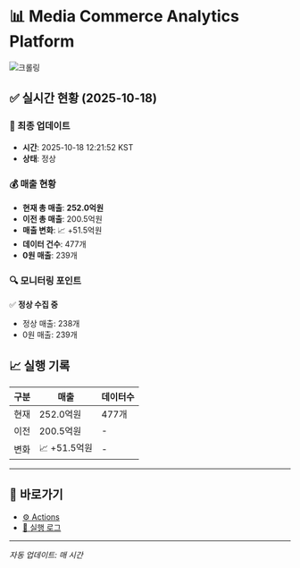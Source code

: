 # 📊 Media Commerce Analytics Platform

![크롤링](https://img.shields.io/badge/크롤링-정상-green)

## ✅ 실시간 현황 (2025-10-18)

### 📍 최종 업데이트
- **시간**: 2025-10-18 12:21:52 KST
- **상태**: 정상

### 💰 매출 현황
- **현재 총 매출**: **252.0억원**
- **이전 총 매출**: 200.5억원
- **매출 변화**: 📈 +51.5억원
- **데이터 건수**: 477개
- **0원 매출**: 239개

### 🔍 모니터링 포인트

✅ **정상 수집 중**
- 정상 매출: 238개
- 0원 매출: 239개


## 📈 실행 기록

| 구분 | 매출 | 데이터수 |
|------|------|----------|
| 현재 | 252.0억원 | 477개 |
| 이전 | 200.5억원 | - |
| 변화 | 📈 +51.5억원 | - |

---

## 🔗 바로가기

- [⚙️ Actions](../../actions)
- [📝 실행 로그](../../actions/workflows/daily_scraping.yml)

---

*자동 업데이트: 매 시간*

